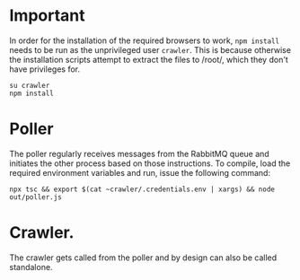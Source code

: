 # Important

In order for the installation of the required browsers to work, `npm install`
needs to be run as the unprivileged user `crawler`. This is because otherwise
the installation scripts attempt to extract the files to /root/, which they
don't have privileges for.

```
su crawler
npm install
```

# Poller

The poller regularly receives messages from the RabbitMQ queue and initiates
the other process based on those instructions. To compile, load the required
environment variables and run, issue the following command:

```
npx tsc && export $(cat ~crawler/.credentials.env | xargs) && node out/poller.js
```

# Crawler.

The crawler gets called from the poller and by design can also be called
standalone. 
